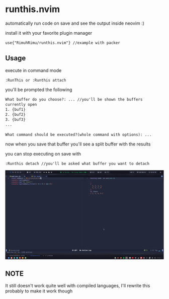 # runthis.nvim
automatically run code on save and see the output inside neovim :)

install it with your favorite plugin manager
```
use{"RimuhRimu/runthis.nvim"} //example with packer
```

## Usage
execute in command mode
```
:RunThis or :Runthis attach
```

you'll be prompted the following

```
What buffer do you choose?: ... //you'll be shown the buffers currently open
1. {buf1}
2. {buf2}
3. {buf3}
...

What command should be executed?(whole command with options): ...
```
now when you save that buffer you'll see a split buffer with the results

you can stop executing on save with
```
:Runthis detach //you'll be asked what buffer you want to detach
```

![sh1](./screenshots/sh1.png) 

## NOTE
It still doesn't work quite well with compiled languages, I'll rewrite this probably to make it work though
